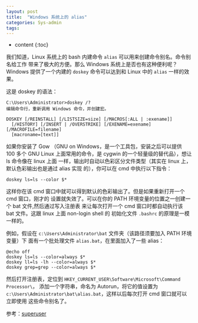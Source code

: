 ```yaml
---
layout: post
title:  "Windows 系统上的 alias"
categories: Sys-admin
tags:  
---
```


* content
{:toc}

我们知道，Linux 系统上的 bash 内建命令 `alias` 可以用来创建命令别名。命令别名给工作
带来了极大的方便。那么 Windows 系统上是否也有这种便利呢？ Windows 提供了一个内建的
`doskey` 命令可以达到和 Linux 中的 `alias` 一样的效果。



这是 doskey 的语法：

```
C:\Users\Administrator>doskey /?
编辑命令行，重新调用 Windows 命令，并创建宏。

DOSKEY [/REINSTALL] [/LISTSIZE=size] [/MACROS[:ALL | :exename]]
  [/HISTORY] [/INSERT | /OVERSTRIKE] [/EXENAME=exename] [/MACROFILE=filename]
  [macroname=[text]]
```

如果你安装了 Gow （GNU on Windows，是一个工具包，安装之后可以提供 100 多个 GNU 
Linux 上面常用的命令，是 cygwin 的一个轻量级的替代品），想让 ls 命令像在 linux 上面
一样，输出时自动以色彩区分文件类型（其实在 linux 上，默认色彩输出也是通过 alias 实现
的），你可以在 cmd 中执行以下指令：

    doskey ls=ls --color $*

这样你在该 cmd 窗口中就可以得到默认的色彩输出了。但是如果重新打开一个 cmd 窗口，刚才的
设置就失效了。可以在你的 PATH 环境变量的位置之一创建一个 bat 文件,然后通过写入注册表
来让每次打开一个 cmd 窗口时都自动执行该 bat 文件。这跟 linux 上面 non-login shell 的
初始化文件 `.bashrc` 的原理是一模一样的。

例如，假设在 `c:\Users\Administrator\bat` 文件夹（该路径须要加入 PATH 环境变量）下
面有一个批处理文件 `alias.bat`，在里面加入了一些 alias：

```
@echo off
doskey ls=ls --color=always $*
doskey ll=ls -lh --color=always $*
doskey grep=grep --color=always $*
```

然后打开注册表，定位到 `HKEY_CURRENT_USER\Software\Microsoft\Command Processor\`，
添加一个字符串，命名为 Autorun，将它的值设置为
 `c:\Users\Administrator\bat\alias.bat`，这样以后每次打开 cmd 窗口就可以立即使用
 这些命令别名了。

 参考：[superuser](http://superuser.com/questions/55351/how-to-change-the-default-color-preference-for-ls-on-windows)